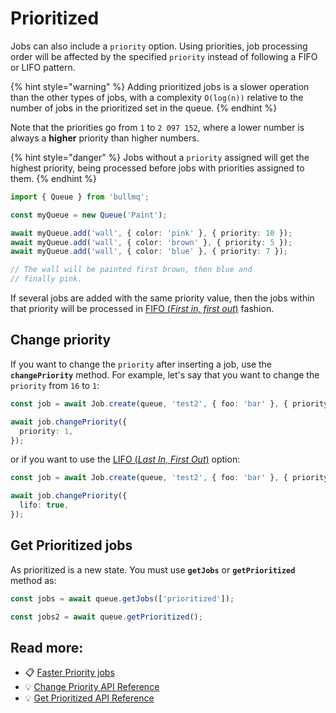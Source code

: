 # Prioritized

Jobs can also include a `priority` option. Using priorities, job processing order will be affected by the specified `priority` instead of following a FIFO or LIFO pattern.

{% hint style="warning" %}
Adding prioritized jobs is a slower operation than the other types of jobs, with a complexity `O(log(n))` relative to the number of jobs in the prioritized set in the queue.
{% endhint %}

Note that the priorities go from `1` to `2 097 152`, where a lower number is always a **higher** priority than higher numbers.

{% hint style="danger" %}
Jobs without a `priority` assigned will get the highest priority, being processed before jobs with priorities assigned to them.
{% endhint %}

```typescript
import { Queue } from 'bullmq';

const myQueue = new Queue('Paint');

await myQueue.add('wall', { color: 'pink' }, { priority: 10 });
await myQueue.add('wall', { color: 'brown' }, { priority: 5 });
await myQueue.add('wall', { color: 'blue' }, { priority: 7 });

// The wall will be painted first brown, then blue and
// finally pink.
```

If several jobs are added with the same priority value, then the jobs within that priority will be processed in [FIFO (_First in, first out_)](../fifo.md) fashion.

## Change priority

If you want to change the `priority` after inserting a job, use the **`changePriority`** method. For example, let's say that you want to change the `priority` from `16` to `1`:

```typescript
const job = await Job.create(queue, 'test2', { foo: 'bar' }, { priority: 16 });

await job.changePriority({
  priority: 1,
});
```

or if you want to use the [LIFO (_Last In, First Out_)](../lifo.md) option:

```typescript
const job = await Job.create(queue, 'test2', { foo: 'bar' }, { priority: 16 });

await job.changePriority({
  lifo: true,
});
```

## Get Prioritized jobs

As prioritized is a new state. You must use **`getJobs`** or **`getPrioritized`** method as:

```typescript
const jobs = await queue.getJobs(['prioritized']);

const jobs2 = await queue.getPrioritized();
```

## Read more:

* 📋 [Faster Priority jobs](https://bullmq.io/news/062123/faster-priority-jobs/)
* 💡 [Change Priority API Reference](https://api.docs.bullmq.io/classes/v5.Job.html#changePriority)
* 💡 [Get Prioritized API Reference](https://api.docs.bullmq.io/classes/v5.Queue.html#getPrioritized)
